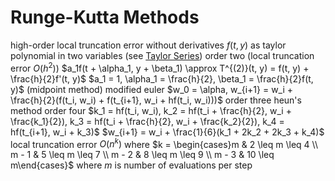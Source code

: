 # Runge-Kutta Methods
high-order local truncation error without derivatives
$f(t, y)$ as taylor polynomial in two variables (see [Taylor Series](power-series.md#expanding-functions-in-power-series))
order two (local truncation error $O(h^2)$)
	$a_1f(t + \alpha_1, y + \beta_1) \approx T^{(2)}(t, y) = f(t, y) + \frac{h}{2}f'(t, y)$
	$a_1 = 1, \alpha_1 = \frac{h}{2}, \beta_1 = \frac{h}{2}f(t, y)$ (midpoint method)
	modified euler
		$w_0 = \alpha, w_{i+1} = w_i + \frac{h}{2}(f(t_i, w_i) + f(t_{i+1}, w_i + hf(t_i, w_i)))$
order three
	heun's method
order four
	$k_1 = hf(t_i, w_i), k_2 = hf(t_i + \frac{h}{2}, w_i + \frac{k_1}{2}), k_3 = hf(t_i + \frac{h}{2}, w_i + \frac{k_2}{2}), k_4 = hf(t_{i+1}, w_i + k_3)$
	$w_{i+1} = w_i + \frac{1}{6}(k_1 + 2k_2 + 2k_3 + k_4)$
local truncation error $O(n^k)$ where $k = \begin{cases}m & 2 \leq m \leq 4 \\ m - 1 & 5 \leq m \leq 7 \\ m - 2 & 8 \leq m \leq 9 \\ m - 3 & 10 \leq m\end{cases}$ where $m$ is number of evaluations per step